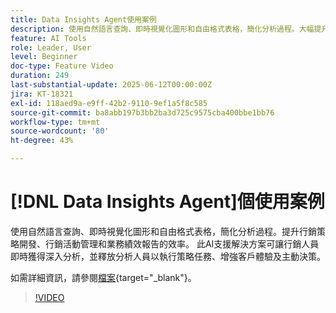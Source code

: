 ```yaml
---
title: Data Insights Agent使用案例
description: 使用自然語言查詢、即時視覺化圖形和自由格式表格，簡化分析過程。大幅提升行銷策略開發、行銷活動管理，以及業務績效報告的效率。
feature: AI Tools
role: Leader, User
level: Beginner
doc-type: Feature Video
duration: 249
last-substantial-update: 2025-06-12T00:00:00Z
jira: KT-18321
exl-id: 118aed9a-e9ff-42b2-9110-9ef1a5f8c585
source-git-commit: ba8abb197b3bb2ba3d725c9575cba400bbe1bb76
workflow-type: tm+mt
source-wordcount: '80'
ht-degree: 43%

---
```


# [!DNL Data Insights Agent]個使用案例

使用自然語言查詢、即時視覺化圖形和自由格式表格，簡化分析過程。提升行銷策略開發、行銷活動管理和業務績效報告的效率。 此AI支援解決方案可讓行銷人員即時獲得深入分析，並釋放分析人員以執行策略任務、增強客戶體驗及主動決策。

如需詳細資訊，請參閱[檔案](https://experienceleague.adobe.com/zh-hant/docs/analytics-platform/using/cja-overview/cja-b2c-overview/data-analysis-ai){target="_blank"}。

>[!VIDEO](https://video.tv.adobe.com/v/3463896/?learn=on&enablevpops)
